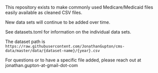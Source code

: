 This repository exists to make commonly used Medicare/Medicaid files easily 
available as cleaned CSV files.

New data sets will continue to be added over time.

See datasets.toml for information on the individual data sets.

The dataset path is `https://raw.githubusercontent.com/JonathanGupton/cms-data/master/data/{dataset-name}/{year}.csv`

For questions or to have a specific file added, please reach out at jonathan.gupton-at-gmail-dot-com 